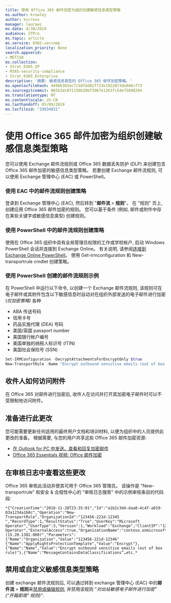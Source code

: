 ```yaml
---
title: 使用 Office 365 邮件加密为组织创建敏感信息类型策略
ms.author: krowley
author: kccross
manager: laurawi
ms.date: 4/30/2019
audience: ITPro
ms.topic: article
ms.service: O365-seccomp
localization_priority: None
search.appverid:
- MET150
ms.collection:
- Strat_O365_IP
- M365-security-compliance
- Strat_O365_Enterprise
description: '摘要: 敏感信息类型的 Office 365 邮件加密策略。'
ms.openlocfilehash: 44966303ec7c58fdd82f733e1922073de848cf73
ms.sourcegitcommit: 865b3dc071150b20bf3967e1263fc54e75898284
ms.translationtype: MT
ms.contentlocale: zh-CN
ms.lasthandoff: 05/09/2019
ms.locfileid: "33834831"
---
```

# <a name="create-a-sensitive-information-type-policy-for-your-organization-using-office-365-message-encryption"></a>使用 Office 365 邮件加密为组织创建敏感信息类型策略

您可以使用 Exchange 邮件流规则或 Office 365 数据丢失防护 (DLP) 来创建包含 Office 365 邮件加密的敏感信息类型策略。 若要创建 Exchange 邮件流规则, 可以使用 Exchange 管理中心 (EAC) 或 PowerShell。

### <a name="to-create-the-policy-by-using-mail-flow-rules-in-the-eac"></a>使用 EAC 中的邮件流规则创建策略

登录到 Exchange 管理中心 (EAC), 然后转到 "**邮件流** > **规则**"。 在 "规则" 页上, 创建应用 Office 365 邮件加密的规则。 您可以基于条件 (例如, 邮件或附件中存在某些关键字或敏感信息类型) 创建规则。

### <a name="to-create-the-policy-by-using-mail-flow-rules-in-powershell"></a>使用 PowerShell 中的邮件流规则创建策略

使用在 Office 365 组织中具有全局管理员权限的工作或学校帐户, 启动 Windows PowerShell 会话并连接到 Exchange Online。 有关说明, 请参阅[连接到 Exchange Online PowerShell](https://aka.ms/exopowershell)。 使用 Get-irmconfiguration 和 New-transportrule cmdlet 创建策略。

### <a name="example-mail-flow-rule-created-with-powershell"></a>使用 PowerShell 创建的邮件流规则示例

在 PowerShell 中运行以下命令, 以创建一个 Exchange 邮件流规则, 该规则可在电子邮件或其附件包含以下敏感信息时自动对在组织外部发送的电子邮件进行加密 (*仅加密策略)* 各种

- ABA 传送号码
- 信用卡号
- 药品实施代理 (DEA) 号码
- 美国/英国 passport number
- 美国银行帐户编号
- 美国单独的纳税人标识号 (ITIN)
- 美国社会保险号 (SSN)

```powershell
Set-IRMConfiguration -DecryptAttachmentsForEncryptOnly $true
New-TransportRule -Name "Encrypt outbound sensitive emails (out of box rule)" -SentToScope  NotInOrganization  -ApplyRightsProtectionTemplate "Encrypt" -MessageContainsDataClassifications @(@{Name="ABA Routing Number"; minCount="1"},@{Name="Credit Card Number"; minCount="1"},@{Name="Drug Enforcement Agency (DEA) Number"; minCount="1"},@{Name="U.S. / U.K. Passport Number"; minCount="1"},@{Name="U.S. Bank Account Number"; minCount="1"},@{Name="U.S. Individual Taxpayer Identification Number (ITIN)"; minCount="1"},@{Name="U.S. Social Security Number (SSN)"; minCount="1"}) -SenderNotificationType "NotifyOnly"
```

## <a name="how-recipients-access-attachments"></a>收件人如何访问附件

在 Office 365 对邮件进行加密后, 收件人在访问并打开其加密电子邮件时可以不受限制地访问附件。

## <a name="to-prepare-for-this-change"></a>准备进行此更改

您可能需要更新任何适用的最终用户文档和培训材料, 以便为组织中的人员提供此更改的准备。 根据需要, 与您的用户共享这些 Office 365 邮件加密资源:

- [在 Outlook for PC 中发送、查看和回复加密邮件](https://support.office.com/article/send-view-and-reply-to-encrypted-messages-in-outlook-for-pc-eaa43495-9bbb-4fca-922a-df90dee51980)
- [Office 365 Essentials 视频: Office 邮件加密](https://youtu.be/CQR0cG_iEUc)

## <a name="view-these-changes-in-the-audit-log"></a>在审核日志中查看这些更改

Office 365 审核此活动并使其可用于 Office 365 管理员。 该操作是 "New-transportrule" 和安全 & 合规性中心的 "审核日志搜索" 中的示例审核条目的代码段:

```text
*{"CreationTime":"2018-11-28T23:35:01","Id":"a1b2c3d4-daa0-4c4f-a019-03a1234a1b0c","Operation":"New-TransportRule","OrganizationId":"123456-221d-12345 ","RecordType":1,"ResultStatus":"True","UserKey":"Microsoft Operator","UserType":3,"Version":1,"Workload":"Exchange","ClientIP":"123.456.147.68:17584","ObjectId":"","UserId":"Microsoft Operator","ExternalAccess":true,"OrganizationName":"contoso.onmicrosoft.com","OriginatingServer":"CY4PR13MBXXXX (15.20.1382.008)","Parameters": {"Name":"Organization","Value":"123456-221d-12346"{"Name":"ApplyRightsProtectionTemplate","Value":"Encrypt"},{"Name":"Name","Value":"Encrypt outbound sensitive emails (out of box rule)"},{"Name":"MessageContainsDataClassifications”…etc.*
```

## <a name="to-disable-or-customize-the-sensitive-information-types-policy"></a>禁用或自定义敏感信息类型策略

创建 exchange 邮件流规则后, 可以通过转到 exchange 管理中心 (EAC) 中的**邮件流** > **规则**来[禁用或编辑规则](https://docs.microsoft.com/exchange/security-and-compliance/mail-flow-rules/manage-mail-flow-rules#enable-or-disable-a-mail-flow-rule), 并禁用该规则 "*对出站敏感电子邮件进行加密" ("开箱即用" 规则)*".
